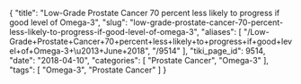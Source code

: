 {
    "title": "Low-Grade Prostate Cancer 70 percent less likely to progress if good level of Omega-3",
    "slug": "low-grade-prostate-cancer-70-percent-less-likely-to-progress-if-good-level-of-omega-3",
    "aliases": [
        "/Low-Grade+Prostate+Cancer+70+percent+less+likely+to+progress+if+good+level+of+Omega-3+\u2013+June+2018",
        "/9514"
    ],
    "tiki_page_id": 9514,
    "date": "2018-04-10",
    "categories": [
        "Prostate Cancer",
        "Omega-3"
    ],
    "tags": [
        "Omega-3",
        "Prostate Cancer"
    ]
}